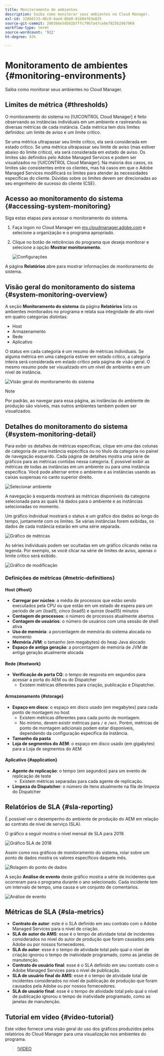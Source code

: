 ```yaml
---
title: Monitoramento de ambientes
description: Saiba como monitorar seus ambientes no Cloud Manager.
exl-id: 32886133-d6c0-4aed-8bb0-81b84f63e825
source-git-commit: 200366e5db92b7ffc79b7a47ce8e7825b29b7969
workflow-type: tm+mt
source-wordcount: '922'
ht-degree: 93%

---
```



# Monitoramento de ambientes {#monitoring-environments}

Saiba como monitorar seus ambientes no Cloud Manager.

## Limites de métrica {#thresholds}

O monitoramento do sistema no [!UICONTROL Cloud Manager] é feito observando as instâncias individuais em um ambiente e rastreando as diversas métricas de cada instância. Cada métrica tem dois limites definidos: um limite de aviso e um limite crítico.

Se uma métrica ultrapassar seu limite crítico, ela será considerada em estado crítico. Se uma métrica ultrapassar seu limite de aviso (mas estiver abaixo do limite crítico), ela será considerada em estado de aviso. Os limites são definidos pelo Adobe Managed Services e podem ser visualizados no [!UICONTROL Cloud Manager]. Na maioria dos casos, os limites são consistentes entre os clientes, mas há casos em que o Adobe Managed Services modificará os limites para atender às necessidades específicas do cliente. Dúvidas sobre os limites devem ser direcionadas ao seu engenheiro de sucesso do cliente (CSE).

## Acesso ao monitoramento do sistema {#accessing-system-monitoring}

Siga estas etapas para acessar o monitoramento do sistema.

1. Faça logon no Cloud Manager em [my.cloudmanager.adobe.com](https://my.cloudmanager.adobe.com) e selecione a organização e o programa apropriado.

1. Clique no botão de reticências do programa que deseja monitorar e selecione a opção **Mostrar monitoramento**.

   ![Configurações](/help/assets/first-timea1.png)

A página **Relatórios** abre para mostrar informações de monitoramento do sistema.

## Visão geral do monitoramento do sistema {#system-monitoring-overview}

A seção **Monitoramento do sistema** da página **Relatórios** lista os ambientes monitorados no programa e relata sua integridade de alto nível em quatro categorias distintas:

* Host
* Armazenamento
* Rede
* Aplicativo

O status em cada categoria é um resumo de métricas individuais. Se alguma métrica em uma categoria estiver em estado crítico, a categoria inteira será considerada em estado crítico pela página de visão geral. O mesmo resumo pode ser visualizado em um nível de ambiente e em um nível de instância.

![Visão geral do monitoramento do sistema](/help/assets/System-Monitoring-Reports.png)

>[!NOTE]
>
>Por padrão, ao navegar para essa página, as instâncias do ambiente de produção são visíveis, mas outros ambientes também podem ser visualizados.

## Detalhes do monitoramento do sistema {#system-monitoring-detail}

Para exibir os detalhes de métricas específicas, clique em uma das colunas de categoria de uma instância específica ou no título da categoria no painel de navegação esquerdo. Cada página de detalhes mostra uma série de gráficos para as métricas contidas nessa categoria. É possível exibir as métricas de todas as instâncias em um ambiente ou para uma instância específica. Você pode alternar entre o ambiente e as instâncias usando as caixas suspensas no canto superior direito.

![Selecionar ambiente](/help/assets/System_Monitoring1.png)

A navegação à esquerda mostrará as métricas disponíveis da categoria selecionada para as quais há dados para o ambiente e as instâncias selecionadas no momento.

Um gráfico individual mostrará o status e um gráfico dos dados ao longo do tempo, juntamente com os limites. Se várias instâncias forem exibidas, os dados de cada instância estarão em uma série separada.

![Gráfico de métricas](/help/assets/Monitoring_Graphs1.png)

As séries individuais podem ser ocultadas em um gráfico clicando nelas na legenda.
Por exemplo, se você clicar na série de limites de aviso, apenas o limite crítico será exibido.

![Gráfico de modificação](/help/assets/Monitoring_Graphs2.png)

### Definições de métricas {#metric-definitions}

#### Host {#host}

* **Carregar por núcleo**: a média de processos que estão sendo executados pela CPU ou que estão em um estado de espera para um período de um (load1), cinco (load5) e quinze (load15) minutos
* **Contagem de processos**: o número de processos atualmente abertos
* **Contagem de usuários**: o número de usuários com uma sessão de shell ativa
* **Uso de memória**: a porcentagem de memória do sistema alocada no momento
* **Memória JVM**: o tamanho (em megabytes) do heap Java alocado
* **Espaço de antiga geração**: a porcentagem de memória de JVM de antiga geração atualmente alocada

#### Rede {#network}

* **Verificação de porta CQ**: o tempo de resposta em segundos para acessar a porta do AEM ou do Dispatcher
   * Existem métricas diferentes para criação, publicação e Dispatcher.

#### Armazenamento {#storage}

* **Espaço em disco**: o espaço em disco usado (em megabytes) para cada ponto de montagem no host
   * Existem métricas diferentes para cada ponto de montagem.
   * No mínimo, devem existir métricas para `/` e `/mnt`. Porém, métricas de ponto de montagem adicionais podem estar disponíveis, dependendo da configuração específica da instância.
* **Tamanho da pasta**
* **Loja de segmentos do AEM**: o espaço em disco usado (em gigabytes) para a Loja de segmentos do AEM

#### Aplicativo {#application}

* **Agente de replicação**: o tempo (em segundos) para um evento de replicação de teste
   * Existem métricas separadas para cada agente de replicação.
* **Limpeza do Dispatcher**: o número de itens atualmente na fila de limpeza do Dispatcher

## Relatórios de SLA {#sla-reporting}

É possível ver o desempenho do ambiente de produção do AEM em relação ao contrato de nível de serviço (SLA).

O gráfico a seguir mostra o nível mensal de SLA para 2019.

![Gráfico SLA de 2018](/help/assets/SLA-Reports-one.png)

Assim como nos gráficos de monitoramento do sistema, rolar sobre um ponto de dados mostra os valores específicos daquele mês.

![Rolagem do ponto de dados](/help/assets/SLA-Reports-two.png)

A seção **Análise de evento** deste gráfico mostra a série de incidentes que ocorreram para o programa durante o ano selecionado. Cada incidente tem um intervalo de tempo, uma causa e um conjunto de comentários.

![Análise de evento](/help/assets/sla-reporting3.png)

## Métricas de SLA {#sla-metrics}

* **Contrato de autor**: este é o SLA definido em seu contrato com o Adobe Managed Services para o nível de criação.
* **SLA de autor do AMS**: esse é o tempo de atividade total de incidentes considerados no nível do autor de produção que foram causados pela Adobe ou por nossos fornecedores.
* **SLA do autor**: esse é o tempo de atividade total pelo qual o nível de criação ignorou o tempo de inatividade programado, como as janelas de manutenção.
* **Contrato de usuário final**: esse é o SLA definido em seu contrato com o Adobe Managed Services para o nível de publicação.
* **SLA de usuário final do AMS**: esse é o tempo de atividade total de incidentes considerados no nível de publicação de produção que foram causados pela Adobe ou por nossos fornecedores.
* **SLA de usuário final**: esse é o tempo de atividade total pelo qual o nível de publicação ignorou o tempo de inatividade programado, como as janelas de manutenção.

## Tutorial em vídeo {#video-tutorial}

Este vídeo fornece uma visão geral do uso dos gráficos produzidos pelos relatórios do Cloud Manager para uma visualização nos ambientes do programa.

>[!VIDEO](https://video.tv.adobe.com/v/26315/)
